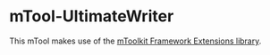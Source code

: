 # mTool-UltimateWriter
 
This mTool makes use of the [mToolkit Framework Extensions library](https://github.com/MicahClarkeR/mToolkit-Framework-Extensions).
